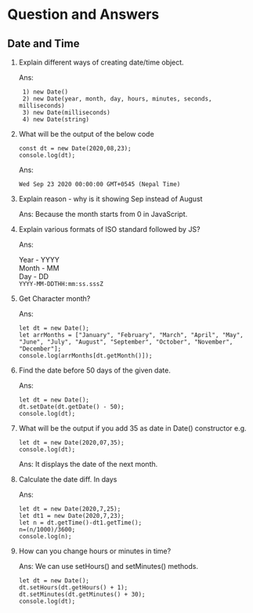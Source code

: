 # Question and Answers

## Date and Time

1.  Explain different ways of creating date/time object.

    Ans:

         1) new Date()
         2) new Date(year, month, day, hours, minutes, seconds, milliseconds)
         3) new Date(milliseconds)
         4) new Date(string)

2.  What will be the output of the below code

        const dt = new Date(2020,08,23);
        console.log(dt);

    Ans:

        Wed Sep 23 2020 00:00:00 GMT+0545 (Nepal Time)

3.  Explain reason - why is it showing Sep instead of August

    Ans: Because the month starts from 0 in JavaScript.

4.  Explain various formats of ISO standard followed by JS?

    Ans:

    Year - YYYY  
    Month - MM  
    Day - DD  
    `YYYY-MM-DDTHH:mm:ss.sssZ`

5.  Get Character month?

    Ans:

        let dt = new Date();
        let arrMonths = ["January", "February", "March", "April", "May", "June", "July", "August", "September", "October", "November", "December"];
        console.log(arrMonths[dt.getMonth()]);

6.  Find the date before 50 days of the given date.

    Ans:

        let dt = new Date();
        dt.setDate(dt.getDate() - 50);
        console.log(dt);

7.  What will be the output if you add 35 as date in Date() constructor e.g.

        let dt = new Date(2020,07,35);
        console.log(dt);

    Ans: It displays the date of the next month.

8.  Calculate the date diff. In days

    Ans:

        let dt = new Date(2020,7,25);
        let dt1 = new Date(2020,7,23);
        let n = dt.getTime()-dt1.getTime();
        n=(n/1000)/3600;
        console.log(n);

9.  How can you change hours or minutes in time?

    Ans: We can use setHours() and setMinutes() methods.

        let dt = new Date();
        dt.setHours(dt.getHours() + 1);
        dt.setMinutes(dt.getMinutes() + 30);
        console.log(dt);
